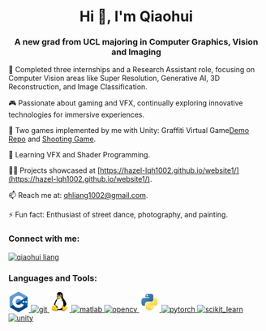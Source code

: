 <h1 align="center">Hi 👋, I'm Qiaohui</h1>
<h3 align="center">A new grad from UCL majoring in Computer Graphics, Vision and Imaging</h3>

🤝 Completed three internships and a Research Assistant role, focusing on Computer Vision areas like Super Resolution, Generative AI, 3D Reconstruction, and Image Classification.

🎮 Passionate about gaming and VFX, continually exploring innovative technologies for immersive experiences.
 
🔭 Two games implemented by me with Unity: Graffiti Virtual Game[Demo](https://www.youtube.com/watch?v=zeAzhZdJiDo) [Repo](https://github.com/VE-group17/Test.git) and [Shooting Game](https://github.com/Hazel-LQH1002/ShootingVFX.git).

🌱 Learning VFX and Shader Programming.

👨‍💻 Projects showcased at [https://hazel-lqh1002.github.io/website1/](https://hazel-lqh1002.github.io/website1/).


📫 Reach me at: qhliang1002@gmail.com.

⚡ Fun fact: Enthusiast of street dance, photography, and painting.

<h3 align="left">Connect with me:</h3>
<p align="left">
<a href="https://www.linkedin.com/in/qiaohui-liang-hazel" target="blank"><img align="center" src="https://raw.githubusercontent.com/rahuldkjain/github-profile-readme-generator/master/src/images/icons/Social/linked-in-alt.svg" alt="qiaohui liang" height="30" width="40" /></a>
</p>

<h3 align="left">Languages and Tools:</h3>
<p align="left"> <a href="https://www.w3schools.com/cpp/" target="_blank" rel="noreferrer"> <img src="https://raw.githubusercontent.com/devicons/devicon/master/icons/cplusplus/cplusplus-original.svg" alt="cplusplus" width="40" height="40"/> </a> <a href="https://git-scm.com/" target="_blank" rel="noreferrer"> <img src="https://www.vectorlogo.zone/logos/git-scm/git-scm-icon.svg" alt="git" width="40" height="40"/> </a> <a href="https://www.linux.org/" target="_blank" rel="noreferrer"> <img src="https://raw.githubusercontent.com/devicons/devicon/master/icons/linux/linux-original.svg" alt="linux" width="40" height="40"/> </a> <a href="https://www.mathworks.com/" target="_blank" rel="noreferrer"> <img src="https://upload.wikimedia.org/wikipedia/commons/2/21/Matlab_Logo.png" alt="matlab" width="40" height="40"/> </a> <a href="https://opencv.org/" target="_blank" rel="noreferrer"> <img src="https://www.vectorlogo.zone/logos/opencv/opencv-icon.svg" alt="opencv" width="40" height="40"/> </a> <a href="https://www.python.org" target="_blank" rel="noreferrer"> <img src="https://raw.githubusercontent.com/devicons/devicon/master/icons/python/python-original.svg" alt="python" width="40" height="40"/> </a> <a href="https://pytorch.org/" target="_blank" rel="noreferrer"> <img src="https://www.vectorlogo.zone/logos/pytorch/pytorch-icon.svg" alt="pytorch" width="40" height="40"/> </a> <a href="https://scikit-learn.org/" target="_blank" rel="noreferrer"> <img src="https://upload.wikimedia.org/wikipedia/commons/0/05/Scikit_learn_logo_small.svg" alt="scikit_learn" width="40" height="40"/> </a> <a href="https://unity.com/" target="_blank" rel="noreferrer"> <img src="https://www.vectorlogo.zone/logos/unity3d/unity3d-icon.svg" alt="unity" width="40" height="40"/> </a> </p>
